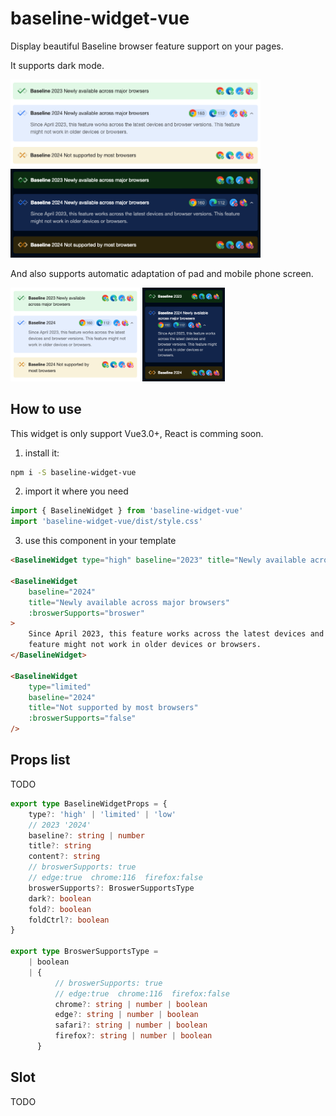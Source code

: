 # baseline-widget-vue

Display beautiful Baseline browser feature support on your pages.

It supports dark mode.

<img src="./demo/assets/light.png" style="max-width: 400px"/>
<img src="./demo/assets/dark.png" style="max-width: 400px"/>

And also supports automatic adaptation of pad and mobile phone screen.

<img src="./demo/assets/mobo1.png" style="max-height: 150px"/>
<img src="./demo/assets/mobo2.png" style="max-height: 150px"/>

## How to use

This widget is only support Vue3.0+, React is comming soon.

1. install it:

```sh
npm i -S baseline-widget-vue
```

2. import it where you need

```js
import { BaselineWidget } from 'baseline-widget-vue'
import 'baseline-widget-vue/dist/style.css'
```

3. use this component in your template

```html
<BaselineWidget type="high" baseline="2023" title="Newly available across major browsers" />

<BaselineWidget
    baseline="2024"
    title="Newly available across major browsers"
    :broswerSupports="broswer"
>
    Since April 2023, this feature works across the latest devices and browser versions. This
    feature might not work in older devices or browsers.
</BaselineWidget>

<BaselineWidget
    type="limited"
    baseline="2024"
    title="Not supported by most browsers"
    :broswerSupports="false"
/>
```

## Props list

TODO

```ts
export type BaselineWidgetProps = {
    type?: 'high' | 'limited' | 'low'
    // 2023 '2024'
    baseline?: string | number
    title?: string
    content?: string
    // broswerSupports: true
    // edge:true  chrome:116  firefox:false
    broswerSupports?: BroswerSupportsType
    dark?: boolean
    fold?: boolean
    foldCtrl?: boolean
}

export type BroswerSupportsType =
    | boolean
    | {
          // broswerSupports: true
          // edge:true  chrome:116  firefox:false
          chrome?: string | number | boolean
          edge?: string | number | boolean
          safari?: string | number | boolean
          firefox?: string | number | boolean
      }
```

## Slot

TODO
